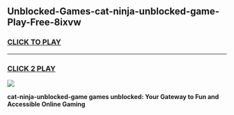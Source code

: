 
## Unblocked-Games-cat-ninja-unblocked-game-Play-Free-8ixvw
<h3>
<a href="https://premium76.site?title=cat-ninja-unblocked-game&ref=24M">CLICK TO PLAY</a></h3>
<hr>

<h3>
<a href="https://premium76.site?title=cat-ninja-unblocked-game&ref=24M">CLICK 2 PLAY</a>
  
</h3>

<a href="https://premium76.site?title=cat-ninja-unblocked-game&ref=24M"><img src="https://clearcache.store/games.png"></a>


**cat-ninja-unblocked-game games unblocked: Your Gateway to Fun and Accessible Online Gaming**
